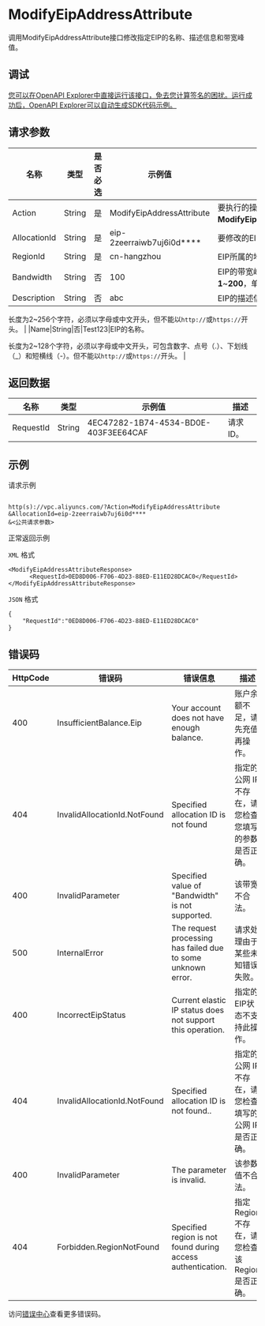 # ModifyEipAddressAttribute

调用ModifyEipAddressAttribute接口修改指定EIP的名称、描述信息和带宽峰值。

## 调试

[您可以在OpenAPI Explorer中直接运行该接口，免去您计算签名的困扰。运行成功后，OpenAPI Explorer可以自动生成SDK代码示例。](https://api.aliyun.com/#product=Vpc&api=ModifyEipAddressAttribute&type=RPC&version=2016-04-28)

## 请求参数

|名称|类型|是否必选|示例值|描述|
|--|--|----|---|--|
|Action|String|是|ModifyEipAddressAttribute|要执行的操作，取值：**ModifyEipAddressAttribute**。 |
|AllocationId|String|是|eip-2zeerraiwb7uj6i0d\*\*\*\*|要修改的EIP的ID。 |
|RegionId|String|是|cn-hangzhou|EIP所属的地域ID。 |
|Bandwidth|String|否|100|EIP的带宽峰值，取值：**1**~**200**，单位为Mbps。 |
|Description|String|否|abc|EIP的描述信息。

 长度为2~256个字符，必须以字母或中文开头，但不能以`http://`或`https://`开头。 |
|Name|String|否|Test123|EIP的名称。

 长度为2~128个字符，必须以字母或中文开头，可包含数字、点号（.）、下划线（\_）和短横线（-）。但不能以`http://`或`https://`开头。 |

## 返回数据

|名称|类型|示例值|描述|
|--|--|---|--|
|RequestId|String|4EC47282-1B74-4534-BD0E-403F3EE64CAF|请求ID。 |

## 示例

请求示例

```

http(s)://vpc.aliyuncs.com/?Action=ModifyEipAddressAttribute
&AllocationId=eip-2zeerraiwb7uj6i0d****
&<公共请求参数>

```

正常返回示例

`XML` 格式

```
<ModifyEipAddressAttributeResponse>
      <RequestId>0ED8D006-F706-4D23-88ED-E11ED28DCAC0</RequestId>
</ModifyEipAddressAttributeResponse>
```

`JSON` 格式

```
{
	"RequestId":"0ED8D006-F706-4D23-88ED-E11ED28DCAC0"
}
```

## 错误码

|HttpCode|错误码|错误信息|描述|
|--------|---|----|--|
|400|InsufficientBalance.Eip|Your account does not have enough balance.|账户余额不足，请先充值再操作。|
|404|InvalidAllocationId.NotFound|Specified allocation ID is not found|指定的公网 IP 不存在，请您检查您填写的参数是否正确。|
|400|InvalidParameter|Specified value of "Bandwidth" is not supported.|该带宽不合法。|
|500|InternalError|The request processing has failed due to some unknown error.|请求处理由于某些未知错误失败。|
|400|IncorrectEipStatus|Current elastic IP status does not support this operation.|指定的EIP状态不支持此操作。|
|404|InvalidAllocationId.NotFound|Specified allocation ID is not found..|指定的公网 IP 不存在，请您检查填写的公网 IP 是否正确。|
|400|InvalidParameter|The parameter is invalid.|该参数值不合法。|
|404|Forbidden.RegionNotFound|Specified region is not found during access authentication.|指定 Region 不存在，请您检查该 Region 是否正确。|

访问[错误中心](https://error-center.alibabacloud.com/status/product/Vpc)查看更多错误码。

